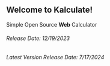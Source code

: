 <h2>Welcome to Kalculate!</h2>
<p>Simple Open Source <strong>Web</strong> Calculator</p>
<h6>Release Date: 12/19/2023</h6>
<h6>Latest Version Release Date: 7/17/2024</h6>
